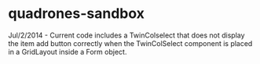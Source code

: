 quadrones-sandbox
=================

Jul/2/2014 - Current code includes a TwinColselect that does not display the item add button correctly when the TwinColSelect component is placed in a GridLayout inside a Form object.

